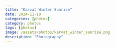 ```yaml
---
title: "Karvat Winter Sunrise"
date: 2024-11-10
categories: [photos]
category: photos
tags: [photos]
image: /assets/photos/karvat_winter_sunrise.png
description: "Photography"
---
```

